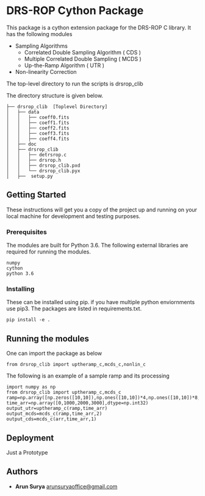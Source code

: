 # DRS-ROP Cython Package

This package is a cython extension package for the DRS-ROP C library. It has the following modules
* Sampling Algorithms
    * Correlated Double Sampling Algorithm ( CDS )
    * Multiple Correlated Double Sampling  ( MCDS )
    * Up-the-Ramp Algorithm ( UTR )
* Non-linearity Correction


The top-level directory to run the scripts is drsrop_clib


The directory structure is given below.

```
├── drsrop_clib  [Toplevel Directory]
│   ├── data
│   │   ├── coeff0.fits
│   │   ├── coeff1.fits
│   │   ├── coeff2.fits
│   │   ├── coeff3.fits
│   │   ├── coeff4.fits
│   ├── doc
│   ├── drsrop_clib
│   │   ├── detrsrop.c
│   │   ├── drsrop.h
│   │   ├── drsrop_clib.pxd
│   │   └── drsrop_clib.pyx
│   ├──  setup.py
```

## Getting Started

These instructions will get you a copy of the project up and running on your local machine for development and testing purposes. 

### Prerequisites

The modules are built for Python 3.6. The following external libraries are required for running the modules.

```
numpy
cython
python 3.6
```

### Installing

These can be installed using pip. if you have multiple python enviornments use pip3. The packages are listed in requirements.txt. 

```
pip install -e .
```

## Running the modules

One can import the package as below
```
from drsrop_clib import uptheramp_c,mcds_c,nonlin_c
```
The following is an example of a sample ramp and its processing
```
import numpy as np
from drsrop_clib import uptheramp_c,mcds_c
ramp=np.array([np.zeros([10,10]),np.ones([10,10])*4,np.ones([10,10])*8,np.ones([10,10])*12],dtype=np.int32)
time_arr=np.array([0,1000,2000,3000],dtype=np.int32)
output_utr=uptheramp_c(ramp,time_arr)
output_mcds=mcds_c(ramp,time_arr,2)
output_cds=mcds_c(arr,time_arr,1)
```


## Deployment

Just a Prototype


## Authors

* **Arun Surya**
arunsuryaoffice@gmail.com 


